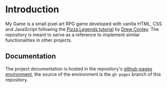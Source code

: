# Introduction

My Game is a small pixel art RPG game developed with vanilla HTML, CSS and JavaScript following the [Pizza Legends tutorial](https://www.youtube.com/playlist?list=PLcjhmZ8oLT0r9dSiIK6RB_PuBWlG1KSq_) by [Drew Conley](https://www.youtube.com/@DrewConley). The repository is meant to serve as a reference to implement similar functionalities in other projects.

## Documentation

The project documentation is hosted in the repository's [github-pages environment](https://aitorfi.github.io/my-game/), the source of the environment is the `gh-pages` branch of this repository.
